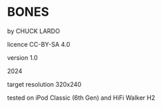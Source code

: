 # BONES

by CHUCK LARDO

licence CC-BY-SA 4.0

version 1.0

2024

target resolution 320x240

tested on iPod Classic (6th Gen) and HiFi Walker H2

